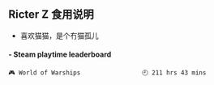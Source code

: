 ## Ricter Z 食用说明
- 喜欢猫猫，是个冇猫孤儿

<!-- steam-box start -->
#### - Steam playtime leaderboard
```text
🎮 World of Warships                 🕘 211 hrs 43 mins
```
<!-- Powered by https://github.com/YouEclipse/steam-box . -->
<!-- steam-box end -->

